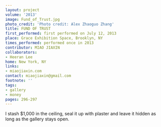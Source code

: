 ```yaml
---
layout: project
volume: '2013'
image: Fund_of_Trust.jpg
photo_credit: 'Photo credit: Alex Zhaoguo Zhang'
title: FUND OF TRUST
first_performed: first performed on July 12, 2013
place: Grace Exhibition Space, Brooklyn, NY
times_performed: performed once in 2013
contributor: MIAO JIAXIN
collaborators:
- Heeran Lee
home: New York, NY
links:
- miaojiaxin.com
contact: miaojiaxin@gmail.com
footnote: ''
tags:
- gallery
- money
pages: 296-297
---
```


I stash $1,000 in the ceiling, seal it up with plaster and leave it hidden as long as the gallery stays open.
